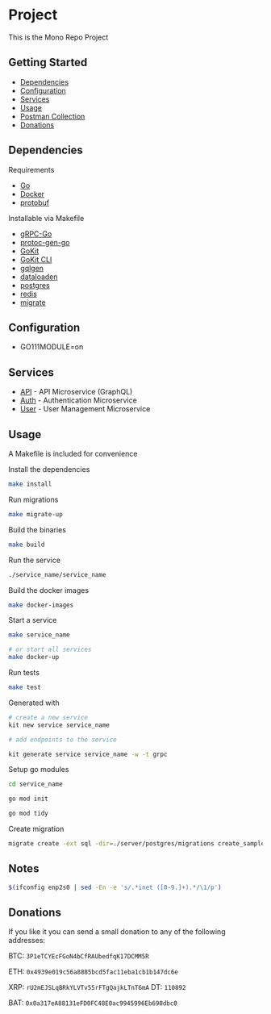 # Project

This is the Mono Repo Project

## Getting Started

- [Dependencies](#dependencies)
- [Configuration](#configuration)
- [Services](#services)
- [Usage](#usage)
- [Postman Collection](#postman-collection)
- [Donations](#donations)

## Dependencies

Requirements
- [Go](https://golang.org/dl/)
- [Docker](https://www.docker.com/get-started)
- [protobuf](https://github.com/protocolbuffers/protobuf/releases)

Installable via Makefile
- [gRPC-Go](https://github.com/grpc/grpc-go)
- [protoc-gen-go](https://github.com/golang/protobuf/tree/master/protoc-gen-go)
- [GoKit](https://gokit.io/)
- [GoKit CLI](https://github.com/kujtimiihoxha/kit)
- [gqlgen](https://github.com/99designs/gqlgen)
- [dataloaden](github.com/vektah/dataloaden)
- [postgres](https://www.postgresql.org/)
- [redis](https://redis.io/)
- [migrate](https://github.com/golang-migrate/migrate/tree/master/cli)

## Configuration

- GO111MODULE=on

## Services

- [API](https://github.com/emurmotol/project/tree/master/api) - API Microservice (GraphQL)
- [Auth](https://github.com/emurmotol/project/tree/master/auth) - Authentication Microservice
- [User](https://github.com/emurmotol/project/tree/master/user) - User Management Microservice

## Usage

A Makefile is included for convenience

Install the dependencies
```bash
make install
```

Run migrations
```bash
make migrate-up
```

Build the binaries
```bash
make build
```

Run the service
```bash
./service_name/service_name
```

Build the docker images
```bash
make docker-images
```

Start a service
```bash
make service_name

# or start all services
make docker-up
```

Run tests
```bash
make test
```

Generated with
```bash
# create a new service
kit new service service_name

# add endpoints to the service

kit generate service service_name -w -t grpc
```

Setup go modules
```bash
cd service_name

go mod init

go mod tidy
```

Create migration
```bash
migrate create -ext sql -dir=./server/postgres/migrations create_sample_table
```

## Notes

```bash
$(ifconfig enp2s0 | sed -En -e 's/.*inet ([0-9.]+).*/\1/p')
```

## Donations

If you like it you can send a small donation to any of the following addresses:

BTC: `3P1eTCYEcFGoN4bCfRAUbedfqK17DCMM5R`

ETH: `0x4939e019c56a8885bcd5fac11eba1cb1b147dc6e`

XRP: `rU2mEJSLqBRkYLVTv55rFTgQajkLTnT6mA` DT: `110892`

BAT: `0x0a317eA88131eFD0FC48E0ac9945996Eb690dbc0`